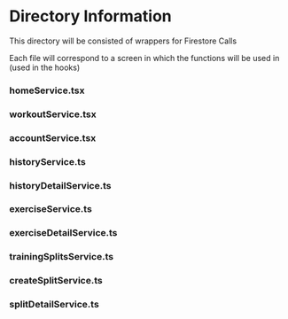 # Directory Information

This directory will be consisted of wrappers for Firestore Calls

Each file will correspond to a screen in which the functions will be used in (used in the hooks)

### homeService.tsx

### workoutService.tsx

### accountService.tsx

### historyService.ts

### historyDetailService.ts

### exerciseService.ts

### exerciseDetailService.ts

### trainingSplitsService.ts

### createSplitService.ts

### splitDetailService.ts